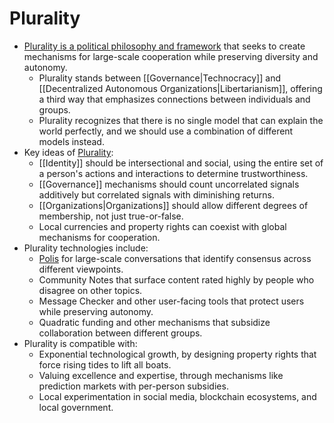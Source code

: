 # Plurality

- [Plurality is a political philosophy and framework](https://vitalik.eth.limo/general/2024/08/21/plurality.html) that seeks to create mechanisms for large-scale cooperation while preserving diversity and autonomy.
  - Plurality stands between [[Governance|Technocracy]] and [[Decentralized Autonomous Organizations|Libertarianism]], offering a third way that emphasizes connections between individuals and groups.
  - Plurality recognizes that there is no single model that can explain the world perfectly, and we should use a combination of different models instead.
- Key ideas of [Plurality](https://www.plurality.net/):
  - [[Identity]] should be intersectional and social, using the entire set of a person's actions and interactions to determine trustworthiness.
  - [[Governance]] mechanisms should count uncorrelated signals additively but correlated signals with diminishing returns.
  - [[Organizations|Organizations]] should allow different degrees of membership, not just true-or-false.
  - Local currencies and property rights can coexist with global mechanisms for cooperation.
- Plurality technologies include:
  - [Polis](https://pol.is/home) for large-scale conversations that identify consensus across different viewpoints.
  - Community Notes that surface content rated highly by people who disagree on other topics.
  - Message Checker and other user-facing tools that protect users while preserving autonomy.
  - Quadratic funding and other mechanisms that subsidize collaboration between different groups.
- Plurality is compatible with:
  - Exponential technological growth, by designing property rights that force rising tides to lift all boats.
  - Valuing excellence and expertise, through mechanisms like prediction markets with per-person subsidies.
  - Local experimentation in social media, blockchain ecosystems, and local government.
